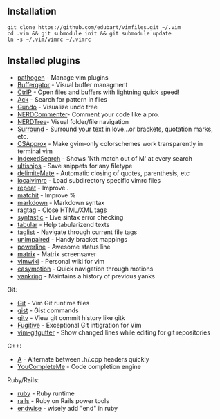## Installation

    git clone https://github.com/edubart/vimfiles.git ~/.vim
    cd .vim && git submodule init && git submodule update
    ln -s ~/.vim/vimrc ~/.vimrc

## Installed plugins

* [pathogen](https://github.com/tpope/vim-pathogen/) - Manage vim plugins
* [Buffergator](https://github.com/vim-scripts/Buffergator) - Visual buffer managment
* [CtrlP](https://github.com/kien/ctrlp.vim) - Open files and buffers with lightning quick speed!
* [Ack](https://github.com/mileszs/ack.vim) - Search for pattern in files
* [Gundo](https://github.com/sjl/gundo.vim) - Visualize undo tree
* [NERDCommenter](https://github.com/scrooloose/nerdcommenter)- Comment your code like a pro.
* [NERDTree](https://github.com/scrooloose/nerdtree)- Visual folder/file navigation
* [Surround](https://github.com/vim-scripts/surround.vim) - Surround your text in love...or brackets, quotation marks, etc.
* [CSApprox](https://github.com/godlygeek/csapprox) - Make gvim-only colorschemes work transparently in terminal vim
* [IndexedSearch](https://github.com/vim-scripts/IndexedSearch) - Shows 'Nth match out of M' at every search
* [ultisnips](https://github.com/SirVer/ultisnips) - Save snippets for any filetype
* [delimiteMate](https://github.com/vim-scripts/delimitMate.vim) - Automatic closing of quotes, parenthesis, etc
* [localvimrc](https://github.com/vim-scripts/localvimrc) - Load subdirectory specific vimrc files
* [repeat](https://github.com/tpope/vim-repeat) - Improve .
* [matchit](https://github.com/vim-scripts/matchit.zip) - Improve %
* [markdown](https://github.com/tpope/vim-markdown) - Markdown syntax
* [ragtag](https://github.com/tpope/vim-ragtag) - Close HTML/XML tags
* [syntastic](https://github.com/scrooloose/syntastic) - Live sintax error checking
* [tabular](https://github.com/godlygeek/tabular) - Help tabularizend texts
* [taglist](https://github.com/vim-scripts/taglist.vim) - Navigate through current file tags
* [unimpaired](https://github.com/tpope/vim-unimpaired) - Handy bracket mappings
* [powerline](https://github.com/Lokaltog/vim-powerline) - Awesome status line
* [matrix](https://github.com/mattn/gist-vim) - Matrix screensaver
* [vimwiki](https://github.com/vim-scripts/vimwiki) - Personal wiki for vim
* [easymotion](https://github.com/Lokaltog/vim-easymotion) - Quick navigation through motions
* [yankring](https://github.com/vim-scripts/YankRing.vim) - Maintains a history of previous yanks

Git:
* [Git](https://github.com/tpope/vim-git) - Vim Git runtime files
* [gist](https://github.com/mattn/gist-vim) - Gist commands
* [gitv](https://github.com/gregsexton/gitv) - View git commit history like gitk
* [Fugitive](https://github.com/tpope/vim-fugitive) - Exceptional Git intigration for Vim
* [vim-gitgutter](https://github.com/airblade/vim-gitgutter) - Show changed lines while editing for git repositories

C++:
* [A](https://github.com/vim-scripts/a.vim) - Alternate between .h/.cpp headers quickly
* [YouCompleteMe](https://github.com/Valloric/YouCompleteMe) - Code completion engine

Ruby/Rails:
* [ruby](https://github.com/vim-ruby/vim-ruby) - Ruby runtime
* [rails](https://github.com/tpope/vim-rails) - Ruby on Rails power tools
* [endwise](https://github.com/tpope/vim-endwise) - wisely add "end" in ruby

